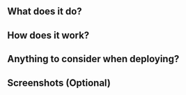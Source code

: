 What does it do?
----------------

How does it work?
-----------------

Anything to consider when deploying?
------------------------------------

Screenshots (Optional)
----------------------
